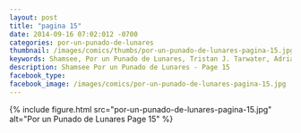 ```yaml
---
layout: post
title: "pagina 15"
date: 2014-09-16 07:02:012 -0700
categories: por-un-punado-de-lunares
thumbnail: /images/comics/thumbs/por-un-punado-de-lunares-pagina-15.jpg
keywords: Shamsee, Por un Punado de Lunares, Tristan J. Tarwater, Adrian Ricker
description: Shamsee Por un Punado de Lunares - Page 15
facebook_type: 
facebook_image: /images/comics/por-un-punado-de-lunares-pagina-15.jpg
---
```


{% include figure.html src="por-un-punado-de-lunares-pagina-15.jpg" alt="Por un Punado de Lunares Page 15" %}
